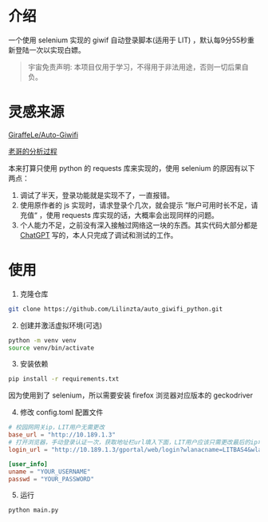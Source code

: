 # 介绍

一个使用 selenium 实现的 giwif 自动登录脚本(适用于 LIT) ，默认每9分55秒重新登陆一次以实现白嫖。

> 宇宙免责声明: 本项目仅用于学习，不得用于非法用途，否则一切后果自负。

# 灵感来源

[GiraffeLe/Auto-Giwifi](https://github.com/GiraffeLe/Auto-Giwifi)

[老哥的分析过程](https://giraffele.site/post/%E6%B2%B3%E5%8D%97%E7%90%86%E5%B7%A5%E5%A4%A7%E5%AD%A6GiWifi%E8%AE%A4%E8%AF%81%E8%BF%87%E7%A8%8B%E5%88%86%E6%9E%90%E5%8F%8A%E6%A8%A1%E6%8B%9F%E7%99%BB%E5%BD%95/)

本来打算只使用 python 的 requests 库来实现的，使用 selenium 的原因有以下两点：

1. 调试了半天，登录功能就是实现不了，一直报错。
2. 使用原作者的 js 实现时，请求登录个几次，就会提示 ”账户可用时长不足，请充值“ ，使用 requests 库实现的话，大概率会出现同样的问题。
3. 个人能力不足，之前没有深入接触过网络这一块的东西。其实代码大部分都是 [ChatGPT](https://chatgpt.com) 写的，本人只完成了调试和测试的工作。

# 使用

1. 克隆仓库

```bash
git clone https://github.com/Lilinzta/auto_giwifi_python.git
```

2. 创建并激活虚拟环境(可选)

```bash
python -m venv venv
source venv/bin/activate
```

3. 安装依赖

```bash
pip install -r requirements.txt
```

因为使用到了 selenium，所以需要安装 firefox 浏览器对应版本的 geckodriver

4. 修改 config.toml 配置文件

```toml
# 校园网网关ip，LIT用户无需更改
base_url = "http://10.189.1.3"
# 打开浏览器，手动登录认证一次，获取地址栏url填入下面，LIT用户应该只需更改最后的ip地址(即校园网分配的ip地址)即可
login_url = "http://10.189.1.3/gportal/web/login?wlanacname=LITBAS4&wlanuserip=172.24.23.227"

[user_info]
uname = "YOUR_USERNAME"
passwd = "YOUR_PASSWORD"
```

5. 运行

```bash
python main.py
```
